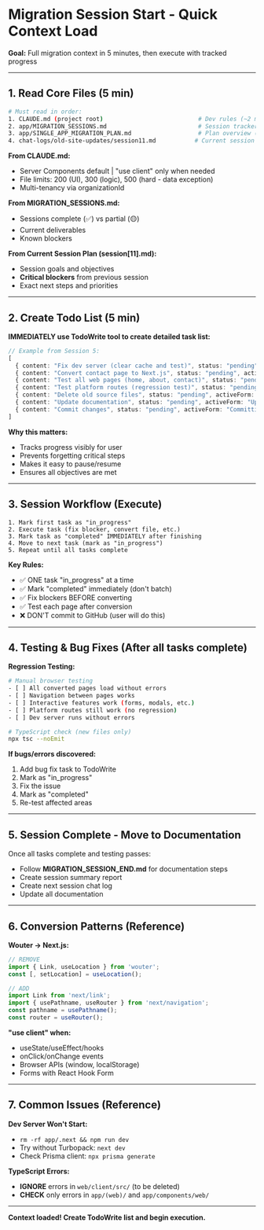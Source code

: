 # Migration Session Start - Quick Context Load

**Goal:** Full migration context in 5 minutes, then execute with tracked progress

---

## 1. Read Core Files (5 min)

```bash
# Must read in order:
1. CLAUDE.md (project root)                           # Dev rules (~2 min)
2. app/MIGRATION_SESSIONS.md                          # Session tracker (~2 min)
3. app/SINGLE_APP_MIGRATION_PLAN.md                   # Plan overview (~2 min)
4. chat-logs/old-site-updates/session11.md           # Current session plan (~1 min)
```

**From CLAUDE.md:**
- Server Components default | "use client" only when needed
- File limits: 200 (UI), 300 (logic), 500 (hard - data exception)
- Multi-tenancy via organizationId

**From MIGRATION_SESSIONS.md:**
- Sessions complete (✅) vs partial (🟡)
- Current deliverables
- Known blockers

**From Current Session Plan (session[11].md):**
- Session goals and objectives
- **Critical blockers** from previous session
- Exact next steps and priorities

---

## 2. Create Todo List (5 min)

**IMMEDIATELY use TodoWrite tool to create detailed task list:**

```typescript
// Example from Session 5:
[
  { content: "Fix dev server (clear cache and test)", status: "pending", activeForm: "Fixing dev server" },
  { content: "Convert contact page to Next.js", status: "pending", activeForm: "Converting contact page" },
  { content: "Test all web pages (home, about, contact)", status: "pending", activeForm: "Testing all web pages" },
  { content: "Test platform routes (regression test)", status: "pending", activeForm: "Testing platform routes" },
  { content: "Delete old source files", status: "pending", activeForm: "Deleting old source files" },
  { content: "Update documentation", status: "pending", activeForm: "Updating documentation" },
  { content: "Commit changes", status: "pending", activeForm: "Committing changes" }
]
```

**Why this matters:**
- Tracks progress visibly for user
- Prevents forgetting critical steps
- Makes it easy to pause/resume
- Ensures all objectives are met

---

## 3. Session Workflow (Execute)

```
1. Mark first task as "in_progress"
2. Execute task (fix blocker, convert file, etc.)
3. Mark task as "completed" IMMEDIATELY after finishing
4. Move to next task (mark as "in_progress")
5. Repeat until all tasks complete
```

**Key Rules:**
- ✅ ONE task "in_progress" at a time
- ✅ Mark "completed" immediately (don't batch)
- ✅ Fix blockers BEFORE converting
- ✅ Test each page after conversion
- ❌ DON'T commit to GitHub (user will do this)

---

## 4. Testing & Bug Fixes (After all tasks complete)

**Regression Testing:**
```bash
# Manual browser testing
- [ ] All converted pages load without errors
- [ ] Navigation between pages works
- [ ] Interactive features work (forms, modals, etc.)
- [ ] Platform routes still work (no regression)
- [ ] Dev server runs without errors

# TypeScript check (new files only)
npx tsc --noEmit
```

**If bugs/errors discovered:**
1. Add bug fix task to TodoWrite
2. Mark as "in_progress"
3. Fix the issue
4. Mark as "completed"
5. Re-test affected areas

---

## 5. Session Complete - Move to Documentation

Once all tasks complete and testing passes:
- Follow **MIGRATION_SESSION_END.md** for documentation steps
- Create session summary report
- Create next session chat log
- Update all documentation

---

## 6. Conversion Patterns (Reference)

**Wouter → Next.js:**
```typescript
// REMOVE
import { Link, useLocation } from 'wouter';
const [, setLocation] = useLocation();

// ADD
import Link from 'next/link';
import { usePathname, useRouter } from 'next/navigation';
const pathname = usePathname();
const router = useRouter();
```

**"use client" when:**
- useState/useEffect/hooks
- onClick/onChange events
- Browser APIs (window, localStorage)
- Forms with React Hook Form

---

## 7. Common Issues (Reference)

**Dev Server Won't Start:**
- `rm -rf app/.next && npm run dev`
- Try without Turbopack: `next dev`
- Check Prisma client: `npx prisma generate`

**TypeScript Errors:**
- **IGNORE** errors in `web/client/src/` (to be deleted)
- **CHECK** only errors in `app/(web)/` and `app/components/web/`

---

**Context loaded! Create TodoWrite list and begin execution.**